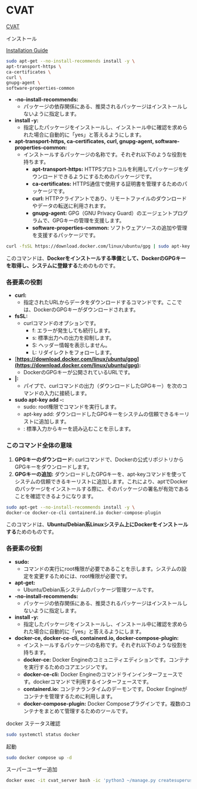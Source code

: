 
# CVAT

[CVAT](https://www.cvat.ai/)

インストール

[Installation Guide](https://docs.cvat.ai/docs/administration/basics/installation/)

```bash
sudo apt-get --no-install-recommends install -y \
apt-transport-https \
ca-certificates \
curl \
gnupg-agent \
software-properties-common
```

- **-no-install-recommends:**
    - パッケージの依存関係にある、推奨されるパッケージはインストールしないように指定します。
- **install -y:**
    - 指定したパッケージをインストールし、インストール中に確認を求められた場合に自動的に「yes」と答えるようにします。
- **apt-transport-https, ca-certificates, curl, gnupg-agent, software-properties-common:**
    - インストールするパッケージの名称です。それぞれ以下のような役割を持ちます。
        - **apt-transport-https:** HTTPSプロトコルを利用してパッケージをダウンロードできるようにするためのパッケージです。
        - **ca-certificates:** HTTPS通信で使用する証明書を管理するためのパッケージです。
        - **curl:** HTTPクライアントであり、リモートファイルのダウンロードやデータの転送に利用されます。
        - **gnupg-agent:** GPG（GNU Privacy Guard）のエージェントプログラムで、GPGキーの管理を支援します。
        - **software-properties-common:** ソフトウェアソースの追加や管理を支援するパッケージです。

```bash
curl -fsSL https://download.docker.com/linux/ubuntu/gpg | sudo apt-key add -
```

このコマンドは、**Dockerをインストールする準備として、DockerのGPGキーを取得し、システムに登録する**ためのものです。

### 各要素の役割

- **curl:**
    - 指定されたURLからデータをダウンロードするコマンドです。ここでは、DockerのGPGキーがダウンロードされます。
- **fsSL:**
    - curlコマンドのオプションです。
        - f: エラーが発生しても続行します。
        - s: 標準出力への出力を抑制します。
        - S: ヘッダー情報を表示しません。
        - L: リダイレクトをフォローします。
- [**https://download.docker.com/linux/ubuntu/gpg](https://download.docker.com/linux/ubuntu/gpg):**
    - DockerのGPGキーが公開されているURLです。
- **|:**
    - パイプで、curlコマンドの出力（ダウンロードしたGPGキー）を次のコマンドの入力に接続します。
- **sudo apt-key add -:**
    - sudo: root権限でコマンドを実行します。
    - apt-key add: ダウンロードしたGPGキーをシステムの信頼できるキーリストに追加します。
    - : 標準入力からキーを読み込むことを示します。

### このコマンド全体の意味

1. **GPGキーのダウンロード:** curlコマンドで、Dockerの公式リポジトリからGPGキーをダウンロードします。
2. **GPGキーの追加:** ダウンロードしたGPGキーを、apt-keyコマンドを使ってシステムの信頼できるキーリストに追加します。これにより、aptでDockerのパッケージをインストールする際に、そのパッケージの署名が有効であることを確認できるようになります。

```bash
sudo apt-get --no-install-recommends install -y \
docker-ce docker-ce-cli containerd.io docker-compose-plugin
```

このコマンドは、**Ubuntu/Debian系Linuxシステム上にDockerをインストールする**ためのものです。

### 各要素の役割

- **sudo:**
    - コマンドの実行にroot権限が必要であることを示します。システムの設定を変更するためには、root権限が必要です。
- **apt-get:**
    - Ubuntu/Debian系システムのパッケージ管理ツールです。
- **-no-install-recommends:**
    - パッケージの依存関係にある、推奨されるパッケージはインストールしないように指定します。
- **install -y:**
    - 指定したパッケージをインストールし、インストール中に確認を求められた場合に自動的に「yes」と答えるようにします。
- **docker-ce, docker-ce-cli, containerd.io, docker-compose-plugin:**
    - インストールするパッケージの名称です。それぞれ以下のような役割を持ちます。
    - **docker-ce:** Docker Engineのコミュニティエディションです。コンテナを実行するためのコアエンジンです。
    - **docker-ce-cli:** Docker Engineのコマンドラインインターフェースです。dockerコマンドで利用するインターフェースです。
    - **containerd.io:** コンテナランタイムのデーモンです。Docker Engineがコンテナを管理するために利用します。
    - **docker-compose-plugin:** Docker Composeプラグインです。複数のコンテナをまとめて管理するためのツールです。

docker ステータス確認

```bash
sudo systemctl status docker
```

起動

```bash
sudo docker compose up -d
```

スーパーユーザー追加

```bash
docker exec -it cvat_server bash -ic 'python3 ~/manage.py createsuperuser'
```